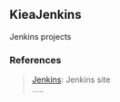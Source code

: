 ## KieaJenkins
Jenkins projects


### References
> [Jenkins](https://jenkins.io/ "Jenkins"): Jenkins site  
.....